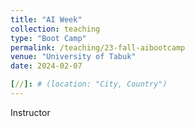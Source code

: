 ```yaml
---
title: "AI Week"
collection: teaching
type: "Boot Camp"
permalink: /teaching/23-fall-aibootcamp
venue: "University of Tabuk"
date: 2024-02-07

[//]: # (location: "City, Country")
---
```


Instructor

[//]: # ()
[//]: # (Heading 1)

[//]: # (======)

[//]: # ()
[//]: # (Heading 2)

[//]: # (======)

[//]: # ()
[//]: # (Heading 3)

[//]: # (======)